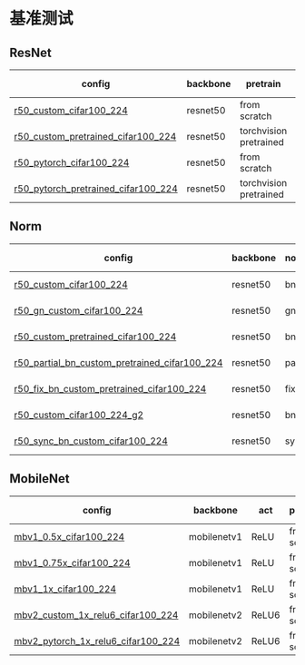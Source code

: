 
# 基准测试

## ResNet

<table>
<thead>
  <tr>
    <th>config</th>
    <th>backbone</th>
    <th>pretrain</th>
    <th>custom</th>
    <th>gpus</th>
    <th>batchs</th>
    <th>top1 acc</th>
    <th>top5 acc</th>
    <th>resolution(TxHxW)</th>
    <th>inference_time(image/s)</th>
    <th>gpu_mem(G)</th>
    <th>ckpt</th>
  </tr>
</thead>
<tbody>
  <tr>
    <td><a href="https://cloud.zhujian.tech:9300/s/RFnPtJ4WsgryrbB" target="_blank" rel="noopener noreferrer">r50_custom_cifar100_224</a></td>
    <td>resnet50</td>
    <td>from scratch</td>
    <td>custom</td>
    <td>1</td>
    <td>96</td>
    <td>40.665</td>
    <td>68.403</td>
    <td>3x224x224</td>
    <td>/</td>
    <td>8.05</td>
    <td>/</td>
  </tr>
  <tr>
    <td><a href="https://cloud.zhujian.tech:9300/s/4ADbnYzsgk2SQfi" target="_blank" rel="noopener noreferrer">r50_custom_pretrained_cifar100_224</a></td>
    <td>resnet50</td>
    <td>torchvision pretrained</td>
    <td>custom</td>
    <td>1</td>
    <td>96</td>
    <td>82.183</td>
    <td>97.321</td>
    <td>3x224x224</td>
    <td>/</td>
    <td>8.05</td>
    <td>/</td>
  </tr>
  <tr>
    <td><a href="https://cloud.zhujian.tech:9300/s/ZfHkTxSqce4zCwB" target="_blank" rel="noopener noreferrer">r50_pytorch_cifar100_224</a></td>
    <td>resnet50</td>
    <td>from scratch</td>
    <td>torchvision</td>
    <td>1</td>
    <td>96</td>
    <td>41.032</td>
    <td>69.018</td>
    <td>3x224x224</td>
    <td>/</td>
    <td>8.05</td>
    <td>/</td>
  </tr>
  <tr>
    <td><a href="https://cloud.zhujian.tech:9300/s/k4aqzLAnqtXCM8X" target="_blank" rel="noopener noreferrer">r50_pytorch_pretrained_cifar100_224</a></td>
    <td>resnet50</td>
    <td>torchvision pretrained</td>
    <td>torchvision</td>
    <td>1</td>
    <td>96</td>
    <td>82.183</td>
    <td>97.321</td>
    <td>3x224x224</td>
    <td>/</td>
    <td>8.05</td>
    <td>/</td>
  </tr>
</tbody>
</table>

## Norm

<table>
<thead>
  <tr>
    <th>config</th>
    <th>backbone</th>
    <th>norm_layer</th>
    <th>pretrain</th>
    <th>custom</th>
    <th>gpus</th>
    <th>batchs</th>
    <th>top1 acc</th>
    <th>top5 acc</th>
    <th>resolution(TxHxW)</th>
    <th>inference_time(image/s)</th>
    <th>gpu_mem(G)</th>
    <th>ckpt</th>
    <th>log</th>
  </tr>
</thead>
<tbody>
  <tr>
    <td><a href="https://cloud.zhujian.tech:9300/s/CL58YL7S7wHPTyr" target="_blank" rel="noopener noreferrer">r50_custom_cifar100_224</a></td>
    <td>resnet50</td>
    <td>bn</td>
    <td>from scratch</td>
    <td>custom</td>
    <td>1</td>
    <td>96</td>
    <td>39.504</td>
    <td>67.659</td>
    <td>3x224x224</td>
    <td>/</td>
    <td>8.05</td>
    <td>/</td>
    <td>/</td>
  </tr>
  <tr>
    <td><a href="https://cloud.zhujian.tech:9300/s/aqfxmEGEBJjCAdE" target="_blank" rel="noopener noreferrer">r50_gn_custom_cifar100_224</a></td>
    <td>resnet50</td>
    <td>gn</td>
    <td>from scratch</td>
    <td>custom</td>
    <td>1</td>
    <td>96</td>
    <td>45.992</td>
    <td>74.266</td>
    <td>3x224x224</td>
    <td>/</td>
    <td>8.05</td>
    <td>/</td>
    <td><a href="https://cloud.zhujian.tech:9300/s/TLzdegHpHjzDWA7" target="_blank" rel="noopener noreferrer">log</a></td>
  </tr>
  <tr>
    <td><a href="https://cloud.zhujian.tech:9300/s/bFNc4ttozdf4Y32" target="_blank" rel="noopener noreferrer">r50_custom_pretrained_cifar100_224</a></td>
    <td>resnet50</td>
    <td>bn</td>
    <td>torchvision pretrained</td>
    <td>custom</td>
    <td>1</td>
    <td>96</td>
    <td>82.183</td>
    <td>97.321</td>
    <td>3x224x224</td>
    <td>/</td>
    <td>8.05</td>
    <td>/</td>
    <td>/</td>
  </tr>
  <tr>
    <td><a href="https://cloud.zhujian.tech:9300/s/fgnmCpyH8w3YpPQ" target="_blank" rel="noopener noreferrer">r50_partial_bn_custom_pretrained_cifar100_224</a></td>
    <td>resnet50</td>
    <td>partial bn</td>
    <td>torchvision pretrained</td>
    <td>custom</td>
    <td>1</td>
    <td>96</td>
    <td>84.286</td>
    <td>97.708</td>
    <td>3x224x224</td>
    <td>/</td>
    <td>8.05</td>
    <td>/</td>
    <td><a href="https://cloud.zhujian.tech:9300/s/5PTbRiT8G2QN2ok" target="_blank" rel="noopener noreferrer">log</a></td>
  </tr>
  <tr>
    <td><a href="https://cloud.zhujian.tech:9300/s/N4aXzZRRb9MtMom" target="_blank" rel="noopener noreferrer">r50_fix_bn_custom_pretrained_cifar100_224</a></td>
    <td>resnet50</td>
    <td>fix bn</td>
    <td>torchvision pretrained</td>
    <td>custom</td>
    <td>1</td>
    <td>96</td>
    <td>84.325</td>
    <td>97.639</td>
    <td>3x224x224</td>
    <td>/</td>
    <td>8.05</td>
    <td><br>/</td>
    <td><a href="https://cloud.zhujian.tech:9300/s/FmscE4jeHkLtp9H" target="_blank" rel="noopener noreferrer">log</a></td>
  </tr>
  <tr>
    <td><a href="https://cloud.zhujian.tech:9300/s/kyz2HKrEf5H3ifE" target="_blank" rel="noopener noreferrer">r50_custom_cifar100_224_g2</a></td>
    <td>resnet50</td>
    <td>bn</td>
    <td>from scratch</td>
    <td>custom</td>
    <td>2</td>
    <td>96</td>
    <td>40.035</td>
    <td>67.934</td>
    <td>3x224x224</td>
    <td>/</td>
    <td>8.14</td>
    <td>/</td>
    <td><a href="https://cloud.zhujian.tech:9300/s/nLBNPH9pR5ZDrEr" target="_blank" rel="noopener noreferrer">log</a></td>
  </tr>
  <tr>
    <td><a href="https://cloud.zhujian.tech:9300/s/oz7rg4Lex5kgYwP" target="_blank" rel="noopener noreferrer">r50_sync_bn_custom_cifar100_224</a></td>
    <td>resnet50</td>
    <td>sync bn</td>
    <td>from scratch</td>
    <td>custom</td>
    <td>2</td>
    <td>96</td>
    <td>38.443</td>
    <td>66.637</td>
    <td>3x224x224</td>
    <td>/</td>
    <td>8.14</td>
    <td>/</td>
    <td><a href="https://cloud.zhujian.tech:9300/s/GwdxDsR7dq7kkDb" target="_blank" rel="noopener noreferrer">log</a></td>
  </tr>
</tbody>
</table>

## MobileNet

<table>
<thead>
  <tr>
    <th>config</th>
    <th>backbone</th>
    <th>act</th>
    <th>pretrain</th>
    <th>custom</th>
    <th>gpus</th>
    <th>batchs</th>
    <th>top1 acc</th>
    <th>top5 acc</th>
    <th>resolution(TxHxW)</th>
    <th>model_size(MB)</th>
    <th>GFlops</th>
    <th>inference_time(s)</th>
    <th>log</th>
  </tr>
</thead>
<tbody>
<tr>
    <td><a href="https://cloud.zhujian.tech:9300/s/ZWztqQEgioEa6oz" target="_blank" rel="noopener noreferrer">mbv1_0.5x_cifar100_224</a></td>
    <td>mobilenetv1</td>
    <td>ReLU</td>
    <td>from scratch</td>
    <td>custom</td>
    <td>1</td>
    <td>128</td>
    <td>37.718</td>
    <td>69.195</td>
    <td>3x224x224</td>
    <td>5.080</td>
    <td>0.309</td>
    <td>0.005</td>
    <td><a href="https://cloud.zhujian.tech:9300/s/A89zy857erXd8FZ" target="_blank" rel="noopener noreferrer">log</a></td>
  </tr>
  <tr>
    <td><a href="https://cloud.zhujian.tech:9300/s/XHDY2aCTyQdbwWZ" target="_blank" rel="noopener noreferrer">mbv1_0.75x_cifar100_224</a></td>
    <td>mobilenetv1</td>
    <td>ReLU</td>
    <td>from scratch</td>
    <td>custom</td>
    <td>1</td>
    <td>128</td>
    <td>40.012</td>
    <td>69.660</td>
    <td>3x224x224</td>
    <td>9.863</td>
    <td>0.666</td>
    <td>0.005</td>
    <td><a href="https://cloud.zhujian.tech:9300/s/oQbY2FgxpKHTF29" target="_blank" rel="noopener noreferrer">log</a></td>
  </tr>
  <tr>
    <td><a href="https://cloud.zhujian.tech:9300/s/pd5EfXtpFpRgHfT" target="_blank" rel="noopener noreferrer">mbv1_1x_cifar100_224</a></td>
    <td>mobilenetv1</td>
    <td>ReLU</td>
    <td>from scratch</td>
    <td>custom</td>
    <td>1</td>
    <td>128</td>
    <td>41.970</td>
    <td>73.012</td>
    <td>3x224x224</td>
    <td>16.144</td>
    <td>1.158</td>
    <td>0.005</td>
    <td><a href="https://cloud.zhujian.tech:9300/s/mgLQr3Ad4eYPeT4" target="_blank" rel="noopener noreferrer">log</a></td>
  </tr>
  <tr>
    <td><a href="https://cloud.zhujian.tech:9300/s/4YPcMJtwaHetSPr" target="_blank" rel="noopener noreferrer">mbv2_custom_1x_relu6_cifar100_224</a></td>
    <td>mobilenetv2</td>
    <td>ReLU6</td>
    <td>from scratch</td>
    <td>custom</td>
    <td>1</td>
    <td>128</td>
    <td>46.746</td>
    <td>75.781</td>
    <td>3x224x224</td>
    <td>13.370</td>
    <td>0.628</td>
    <td>0.009</td>
    <td><a href="https://cloud.zhujian.tech:9300/s/qoNQwAW7DJWJj44" target="_blank" rel="noopener noreferrer">log</a></td>
  </tr>
  <tr>
      <td><a href="https://cloud.zhujian.tech:9300/s/t3jiDqjCngAEtYN" target="_blank" rel="noopener noreferrer">mbv2_pytorch_1x_relu6_cifar100_224</a></td>
      <td>mobilenetv2</td>
      <td>ReLU6</td>
      <td>from scratch</td>
      <td>torchvision</td>
      <td>1</td>
      <td>128</td>
      <td>46.143</td>
      <td>74.733</td>
      <td>3x224x224</td>
      <td>8.972</td>
      <td>0.62</td>
      <td>0.010</td>
      <td><a href="https://cloud.zhujian.tech:9300/s/37bJT6eXz7D6aiN" target="_blank" rel="noopener noreferrer">log</a></td>
    </tr>
</tbody>
</table>